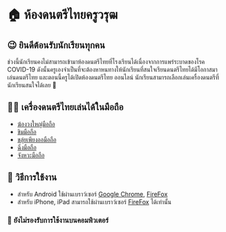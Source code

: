 # 🏠 ห้องดนตรีไทยครูวรุฒ

## 😉 ยินดีต้อนรับนักเรียนทุกคน 

ช่วงนี้นักเรียนคงไม่สามารถเข้ามาห้องดนตรีไทยที่โรงเรียนได้เนื่องจากการแพร่ระบาดของโรค COVID-19 ดังนั้นครูเองจำเป็นที่จะต้องหาหนทางให้นักเรียนที่สนใจเรียนดนตรีไทยได้มีโอกาสมาเล่นดนตรีไทย และตอนนี้ครูได้เปิดห้องดนตรีไทย ออนไลน์ นักเรียนสามารถเลือกเล่นเครื่องดนตรีที่นักเรียนสนใจได้เลย 👋

## 🏃‍♀️ เครื่องดนตรีไทยเล่นได้ในมือถือ

- [ฆ้องวงใหญ่มือถือ](./gong/index-mobile)
- [ขิมมือถือ](./khim)
- [ขลุ่ยเพียงออมือถือ]()
- [ฉิ่งมือถือ]()
- [จังหวะมือถือ](./thai-rythm)

## 📘 วิธีการใช้งาน
- สำหรับ Android ใช้ผ่านเบราว์เซอร์ [Google Chrome](https://play.google.com/store/apps/details?id=com.android.chrome), [FireFox](https://play.google.com/store/apps/details?id=org.mozilla.firefox)
- สำหรับ iPhone, iPad สามารถใช้ผ่านเบราว์เซอร์ [FireFox](https://apps.apple.com/th/app/firefox-private-safe-browser/id989804926?l=th) ได้เท่านั้น

### 🛑 **ยังไม่รองรับการใช้งานบนคอมพิวเตอร์**


